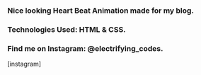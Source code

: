 ### Nice looking Heart Beat Animation made for my blog.

### Technologies Used: HTML & CSS.

### Find me on Instagram: @electrifying_codes.

[instagram]
